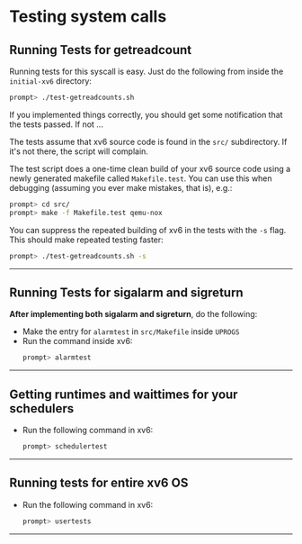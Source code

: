# Testing system calls

## Running Tests for getreadcount

Running tests for this syscall is easy. Just do the following from
inside the `initial-xv6` directory:

```sh
prompt> ./test-getreadcounts.sh
```

If you implemented things correctly, you should get some notification
that the tests passed. If not ...

The tests assume that xv6 source code is found in the `src/` subdirectory.
If it's not there, the script will complain.

The test script does a one-time clean build of your xv6 source code
using a newly generated makefile called `Makefile.test`. You can use
this when debugging (assuming you ever make mistakes, that is), e.g.:

```sh
prompt> cd src/
prompt> make -f Makefile.test qemu-nox
```

You can suppress the repeated building of xv6 in the tests with the
`-s` flag. This should make repeated testing faster:

```sh
prompt> ./test-getreadcounts.sh -s
```

---

## Running Tests for sigalarm and sigreturn

**After implementing both sigalarm and sigreturn**, do the following:
- Make the entry for `alarmtest` in `src/Makefile` inside `UPROGS`
- Run the command inside xv6:
    ```sh
    prompt> alarmtest
    ```

---

## Getting runtimes and waittimes for your schedulers
- Run the following command in xv6:
    ```sh
    prompt> schedulertest
    ```  
---

## Running tests for entire xv6 OS
- Run the following command in xv6:
    ```sh
    prompt> usertests
    ```

---